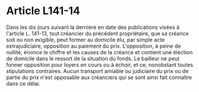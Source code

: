 # Article L141-14

Dans les dix jours suivant la dernière en date des publications visées à l'article L. 141-13, tout créancier du précédent propriétaire, que sa créance soit ou non exigible, peut former au domicile élu, par simple acte extrajudiciaire, opposition au paiement du prix. L'opposition, à peine de nullité, énonce le chiffre et les causes de la créance et contient une élection de domicile dans le ressort de la situation du fonds. Le bailleur ne peut former opposition pour loyers en cours ou à échoir, et ce, nonobstant toutes stipulations contraires. Aucun transport amiable ou judiciaire du prix ou de partie du prix n'est opposable aux créanciers qui se sont ainsi fait connaître dans ce délai.
